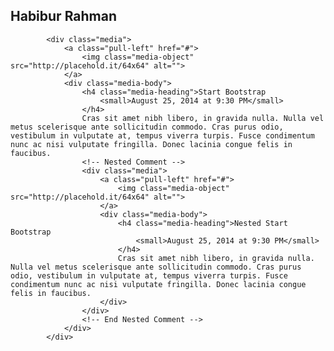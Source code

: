 ## Habibur Rahman

 <!-- Comment -->
            <div class="media">
                <a class="pull-left" href="#">
                    <img class="media-object" src="http://placehold.it/64x64" alt="">
                </a>
                <div class="media-body">
                    <h4 class="media-heading">Start Bootstrap
                        <small>August 25, 2014 at 9:30 PM</small>
                    </h4>
                    Cras sit amet nibh libero, in gravida nulla. Nulla vel metus scelerisque ante sollicitudin commodo. Cras purus odio, vestibulum in vulputate at, tempus viverra turpis. Fusce condimentum nunc ac nisi vulputate fringilla. Donec lacinia congue felis in faucibus.
                    <!-- Nested Comment -->
                    <div class="media">
                        <a class="pull-left" href="#">
                            <img class="media-object" src="http://placehold.it/64x64" alt="">
                        </a>
                        <div class="media-body">
                            <h4 class="media-heading">Nested Start Bootstrap
                                <small>August 25, 2014 at 9:30 PM</small>
                            </h4>
                            Cras sit amet nibh libero, in gravida nulla. Nulla vel metus scelerisque ante sollicitudin commodo. Cras purus odio, vestibulum in vulputate at, tempus viverra turpis. Fusce condimentum nunc ac nisi vulputate fringilla. Donec lacinia congue felis in faucibus.
                        </div>
                    </div>
                    <!-- End Nested Comment -->
                </div>
            </div>